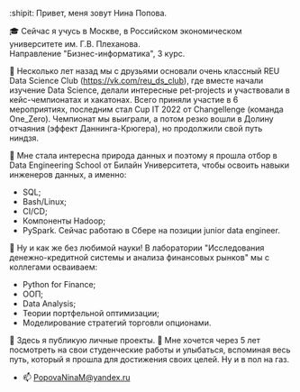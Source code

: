 :shipit: Привет, меня зовут Нина Попова.  

:mortar_board: Сейчас я учусь в Москве, в Российском экономическом университете им. Г.В. Плеханова.     
Направление "Бизнес-информатика", 3 курс. 

:green_book: Несколько лет назад мы с друзьями основали очень классный REU Data Science Club (https://vk.com/reu_ds_club), где вместе начали изучение Data Science, делали интересные pet-projects и участвовали в кейс-чемпионатах и хакатонах. Всего приняли участие в 6 мероприятиях, последним стал Cup IT 2022 от Changellenge (команда One_Zero). Чемпионат мы выиграли, а потом резко вошли в Долину отчаяния (эффект Даннинга-Крюгера), но продолжили свой путь ниндзя.        

:green_book: Мне стала интересна природа данных и поэтому я прошла отбор в Data Engineering School от Билайн Университета, чтобы освоить навыки инженеров данных, а именно:
  * SQL;
  * Bash/Linux;
  * CI/CD;
  * Компоненты Hadoop;
  * PySpark.
  Сейчас работаю в Сбере на позиции junior data engineer.

:milky_way: Ну и как же без любимой науки! В лаборатории "Исследования денежно-кредитной системы и анализа финансовых рынков" мы с коллегами осваиваем:
  * Python for Finance;
  * ООП;
  * Data Analysis;
  * Теории портфельной оптимизации;
  * Моделирование стратегий торговли опционами.
 
:trident: Здесь я публикую личные проекты. 
:feet: Мне хочется через 5 лет посмотреть на свои студенческие работы и улыбаться, вспоминая весь путь, который я прошла для достижения своих целей. Ну и в пол на газ. 
- 📫 PopovaNinaM@yandex.ru


